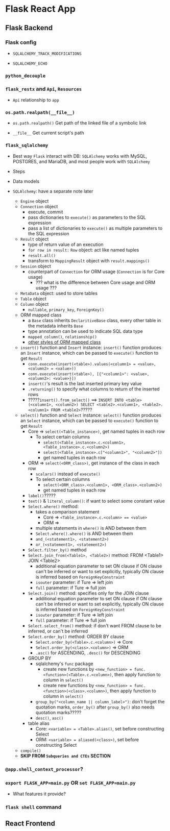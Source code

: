 # Flask React App

## Flask Backend

### Flask config

- `SQLALCHEMY_TRACK_MODIFICATIONS`

- `SQLALCHEMY_ECHO`

### `python_decouple`

### `flask_restx` and `Api`, `Resources`

- `Api` relationship to `app`

### `os.path.realpath(__file__)`

- `os.path.realpath()` Get path of the linked file of a symbolic link

- `__file__` Get current script's path

### `flask_sqlalchemy`

- Best way `Flask` interact with DB: `SQLAlchemy` works with MySQL, POSTGRES, and MariaDB, and most people work with `SQLAlchemy`

- Steps

- Data models

- `SQLAlchemy`: have a separate note later
  
  - `Engine` object
  - `Connection` object
    - execute, commit
    - pass dictionaries to `execute()` as parameters to the SQL expression
    - pass a list of dictionaries to `execute()` as multiple parameters to the SQL expression
  - `Result` object
    - type of return value of an execution 
    - `for row in result:` `Row` object: act like named tuples
    - `result.all()`
    - transform to `MappingResult` object with `result.mappings()`
  - `Session` object
    - counterpart of `Connection` for ORM usage (`Connection` is for Core usage)
      - ??? what is the difference between Core usage and ORM usage ???
  - `MetaData` object: used to store tables
  - `Table` object
  - `Column` object
    - `nullable`, `primary_key`, `ForeignKey()`
  - ORM mapped class
    - a `Base` class inherits `DeclaritiveBase` class, every other table in the metadata inherits `Base`
    - type annotation can be used to indicate SQL data type
    - `mapped_column()`, `relationship()`
    - [other styles of ORM mapped class](https://docs.sqlalchemy.org/en/20/orm/mapping_styles.html#orm-mapping-styles)
  - `insert()` function and `Insert` instance: `insert()` function produces an `Insert` instance, which can be passed to `execute()` function to get `Result`
    - `conn.execute(insert(<table>).values(<column1> = <value>, <column2> = <value>))`
    - `conn.execute(insert(<table>), [{"<column1>": <value>, <column2>: <value>}])`
    - `insert()`'s result is the last inserted primary key value
    - `.returning()` to specify what columns to return of the inserted rows
    - ?????`insert().from_select()` ==> `INSERT INTO <table> (<column1>, <column2>) SELECT <table2>.<column1>, <table2>.<column1> FROM <table2>`?????
  - `select()` function and `Select` instance: `select()` function produces an `Select` instance, which can be passed to `execute()` function to get `Result`
    - Core => `select(<Table_instance>)`, get named tuples in each row
      - To select certain columns
        - `select(<Table_instance>.c.<column1>, <Table_instance>.c.<column2>)`
        - `select(<Table_instance>.c["<column1>", "<column2>"])`
        - get named tuples in each row
    - ORM => `select(<ORM_class>)`, get instance of the class in each row
      - `scalars()` instead of `execute()`
      - To select certain columns
        - `select(<ORM_class>.<column1>, <ORM_class>.<column2>)`
        - get named tuples in each row
    - `label()`?????
    - `text()` & `literal_column()`: if want to select some constant value
    - `Select.where()` method:
      - takes a comparison statement
        - Core => `<Table_instance>.c.<column> == <value>`
        - ORM => 
      - multiple statements in `where()` is AND between them
      - `Select.where().where()` is AND between them
      - `and_(<statement1>, <statement2>)`
      - `or_(<statement1>, <statement2>)`
    - `Select.filter_by()` method
    - `Select.join_from(<Table1>, <Table2>)` method: FROM \<Table1\> JOIN \<Table2\>
      - additional equation parameter to set ON clause if ON clause can't be inferred or want to set explicitly, typically ON clause is inferred based on `ForeignKeyConstraint`
      - `isouter` parameter: if Ture => left join
      - `full` parameter: if Ture => full join
    - `Select.join()` method: specifies only for the JOIN clause
      - additional equation parameter to set ON clause if ON clause can't be inferred or want to set explicitly, typically ON clause is inferred based on `ForeignKeyConstraint`
      - `isouter` parameter: if Ture => left join
      - `full` parameter: if Ture => full join
    - `Select.select_from()` method: if don't want FROM clause to be inferred, or can't be inferred
    - `Select.order_by()` method: ORDER BY clause
      - `Select.order_by(<Table>.c.<column>)` => Core
      - `Select.order_by(<class>.<column>)` => ORM
      - `.asc()` for ASCENDING, `.desc()` for DESCENDING
    - GROUP BY
      - sqlalchemy's `func` package
        - create new functions by `<new_function> = func.<function>(<Table>.c.<column>)`, then apply function to column in `select()`
        - create new functions by `<new_function> = func.<function>(<class>.<column>)`, then apply function to column in `select()`
      - `group_by("<column_name || column_label>")`: don't forget the quotation marks, `order_by()` after `group_by()` also needs quotation marks?????
      - `desc()`, `asc()`
    - table alias
      - Core: `<variable> = <Table>.alias()`, set before constructing Select
      - ORM: `<variable> = aliased(<class>)`, set before constructing Select
  - `compile()`
  - __SKIP FROM `Subqueries and CTEs` SECTION__

### `@app.shell_context_processor`?

### `export FLASK_APP=main.py` OR `set FLASK_APP=main.py`

- What features it provide?

### `flask shell` command

## React Frontend
